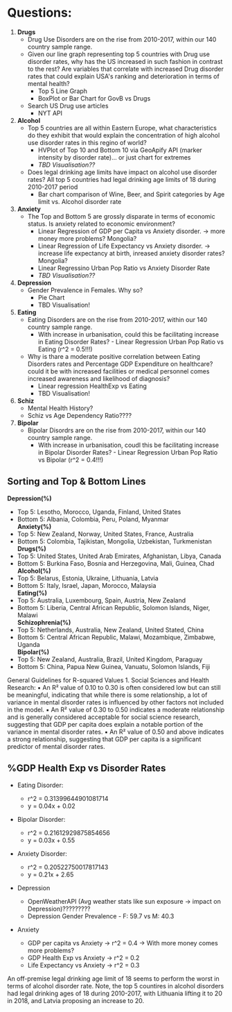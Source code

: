 # Questions:
1. **Drugs** 
    * Drug Use Disorders are on the rise from 2010-2017, within our 140 country sample range.
    * Given our line graph representing top 5 countries with Drug use disorder rates, why has the US increased in such fashion in contrast to the rest? Are variables that correlate with increased Drug disorder rates that could explain USA's ranking and deterioration in terms of mental health?
        * Top 5 Line Graph
        * BoxPlot or Bar Chart for GovB vs Drugs
    * Search US Drug use articles
        * NYT API
2. **Alcohol**
    * Top 5 countries are all within Eastern Europe, what characteristics do they exhibit that would explain the concentration of high alcohol use disorder rates in this regino of world?
        * HVPlot of Top 10 and Bottom 10 via GeoApify API (marker intensity by disorder rate)... or just chart for extremes
        * *TBD Visualisation??*
    * Does legal drinking age limits have impact on alcohol use disorder rates? All top 5 countries had legal drinking age limits of 18 during 2010-2017 period
        * Bar chart comparison of Wine, Beer, and Spirit categories by Age limit vs. Alcohol disorder rate
3. **Anxiety**
    * The Top and Bottom 5 are grossly disparate in terms of economic status. Is anxiety related to economic environment?
        * Linear Regression of GDP per Capita vs Anxiety disorder. -> more money more problems? Mongolia?
        * Linear Regression of Life Expectancy vs Anxiety disorder. -> increase life expectancy at birth, inreased anxiety disorder rates? Mongolia?
        * Linear Regressino Urban Pop Ratio vs Anxiety Disorder Rate
        * *TBD Visualisation??*
4. **Depression**
    * Gender Prevalence in Females. Why so?
        * Pie Chart
        * TBD Visualisation!
5. **Eating**
    * Eating Disorders are on the rise from 2010-2017, within our 140 country sample range.
        * With increase in urbanisation, could this be facilitating increase in Eating Disorder Rates? - Linear Regression Urban Pop Ratio vs Eating (r^2 = 0.5!!!)
    * Why is thare a moderate positive correlation between Eating Disorders rates and Percentage GDP Expenditure on healthcare? could it be with increased facilities or medical personnel comes increased awareness and likelihood of diagnosis?
        * Linear regression HealthExp vs Eating
        * TBD Visualisation!
6. **Schiz**
    * Mental Health History?
    * Schiz vs Age Dependency Ratio????
7. **Bipolar**
    * Bipolar Disordrs are on the rise from 2010-2017, within our 140 country sample range.
        * With increase in urbanisation, coudl this be facilitating increase in Bipolar Disorder Rates? - Linear Regression Urban Pop Ratio vs Bipolar (r^2 = 0.4!!!)




























## Sorting and Top & Bottom Lines
**Depression(%)**  
* Top 5: Lesotho, Morocco, Uganda, Finland, United States  
* Bottom 5: Albania, Colombia, Peru, Poland, Myanmar  
**Anxiety(%)**  
* Top 5: New Zealand, Norway, United States, France, Australia  
* Bottom 5: Colombia, Tajikistan, Mongolia, Uzbekistan, Turkmenistan  
**Drugs(%)**  
* Top 5: United States, United Arab Emirates, Afghanistan, Libya, Canada  
* Bottom 5: Burkina Faso, Bosnia and Herzegovina, Mali, Guinea, Chad  
**Alcohol(%)**  
* Top 5: Belarus, Estonia, Ukraine, Lithuania, Latvia  
* Bottom 5: Italy, Israel, Japan, Morocco, Malaysia  
**Eating(%)**  
* Top 5: Australia, Luxembourg, Spain, Austria, New Zealand  
* Bottom 5: Liberia, Central African Republic, Solomon Islands, Niger, Malawi  
**Schizophrenia(%)**  
* Top 5: Netherlands, Australia, New Zealand, United Stated, China  
* Bottom 5: Central African Republic, Malawi, Mozambique, Zimbabwe, Uganda  
**Bipolar(%)**  
* Top 5: New Zealand, Australia, Brazil, United Kingdom, Paraguay  
* Bottom 5: China, Papua New Guinea, Vanuatu, Solomon Islands, Fiji 


General Guidelines for R-squared Values
	1.	Social Sciences and Health Research:
	▪	An R² value of 0.10 to 0.30 is often considered low but can still be meaningful, indicating that while there is some relationship, a lot of variance in mental disorder rates is influenced by other factors not included in the model.
	▪	An R² value of 0.30 to 0.50 indicates a moderate relationship and is generally considered acceptable for social science research, suggesting that GDP per capita does explain a notable portion of the variance in mental disorder rates.
	▪	An R² value of 0.50 and above indicates a strong relationship, suggesting that GDP per capita is a significant predictor of mental disorder rates.


## %GDP Health Exp vs Disorder Rates  
* Eating Disorder:  
    * r^2 = 0.31399644901081714  
    * y = 0.04x + 0.02  
* Bipolar Disorder:  
    * r^2 = 0.21612929875854656  
    * y = 0.03x + 0.55  
* Anxiety Disorder:  
    * r^2 = 0.20522750017817143  
    * y = 0.21x + 2.65  



* Depression
    * OpenWeatherAPI (Avg weather stats like sun exposure -> impact on Depression)?????????  
    * Depression Gender Prevalence - F: 59.7 vs M: 40.3
* Anxiety
    * GDP per capita vs Anxiety -> r^2 = 0.4 -> With more money comes more problems?
    * GDP Health Exp vs Anxiety -> r^2 = 0.2
    * Life Expectancy vs Anxiety -> r^2 = 0.3


An off-premise legal drinking age limit of 18 seems to perform the worst in terms of alcohol disorder rate. Note, the top 5 countires in alcohol disorders had legal drinking ages of 18 during 2010-2017, with Lithuania lifting it to 20 in 2018, and Latvia proposing an increase to 20.




